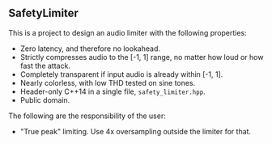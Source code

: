 ## SafetyLimiter

This is a project to design an audio limiter with the following properties:

- Zero latency, and therefore no lookahead.
- Strictly compresses audio to the [-1, 1] range, no matter how loud or how fast the attack.
- Completely transparent if input audio is already within [-1, 1].
- Nearly colorless, with low THD tested on sine tones.
- Header-only C++14 in a single file, `safety_limiter.hpp`.
- Public domain.

The following are the responsibility of the user:

- "True peak" limiting. Use 4x oversampling outside the limiter for that.

